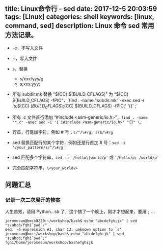 title: Linux命令行 - sed
date: 2017-12-5 20:03:59
tags: [Linux]
categories: shell
keywords: [linux, command, sed]
description: Linux 命令 sed 常用方法记录。
---

* -e，不写入文件
* -i，写入文件
* s，替换
  - s/xxx/yyy/g
  - s;xxx;yyy;

* 所有 subdir.mk 替换 "$(CC) $(BUILD_CFLAGS)" 为 “$(CC) $(BUILD_CFLAGS) -fPIC”，`find . -name "subdir.mk" -exec sed -i 's;$(CC) $(BUILD_CFLAGS);$(CC) $(BUILD_CFLAGS) -fPIC;' '{}' \;`
* 所有 .c 文件首行添加 “#include <asm-generic/io.h>”，`find . -name "*.c" -exec sed -i '1 i#include <asm-generic/io.h>' "{}" \;`
* 行首，行尾加字符，例如 # 号：`s/^/\#/g`，`s/$/\#/g`
* sed 替换匹配行的某个字符，例如还是行首加 # 号：`sed -i '/your_pattern/s/^/\#/g'`
* sed 匹配多个字符串，`sed -n '/hello\|world/p'` 或 `'/hello/p; /world/p'`
* 完全匹配字符串，`\<your_world\>`

## 问题汇总

### 记录一次二次展开的惨案

人生苦短，请用 Python...sb 了，这个搞了一个晚上，刚才才想起来，要用 `;` ...

```
jeromesun@kmcb0220:~/workshop/bash$ echo "abcdefghijk" | sed "s/abcd/fghi`pwd`/"
sed: -e expression #1, char 13: unknown option to `s'
jeromesun@km:~/workshop/bash$ echo "abcdefghijk" | sed "s;abcd;fghi`pwd`;"
fghi/home/jeromesun/workshop/bashefghijk
```
